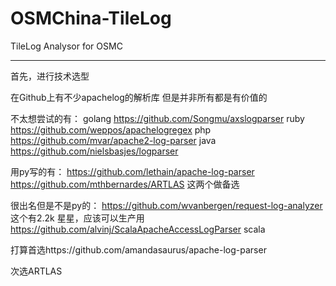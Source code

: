 # OSMChina-TileLog
TileLog Analysor for OSMC

---

首先，进行技术选型

在Github上有不少apachelog的解析库
但是并非所有都是有价值的

不太想尝试的有：
golang https://github.com/Songmu/axslogparser
ruby https://github.com/weppos/apachelogregex
php https://github.com/mvar/apache2-log-parser
java https://github.com/nielsbasjes/logparser

用py写的有：
https://github.com/lethain/apache-log-parser
https://github.com/mthbernardes/ARTLAS
这两个做备选

很出名但是不是py的：
https://github.com/wvanbergen/request-log-analyzer  这个有2.2k 星星，应该可以生产用
https://github.com/alvinj/ScalaApacheAccessLogParser scala

打算首选https://github.com/amandasaurus/apache-log-parser

次选ARTLAS
